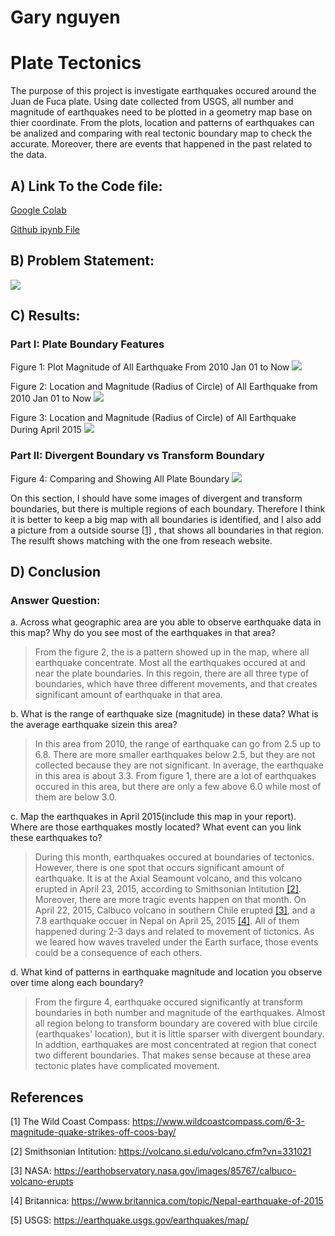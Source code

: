 # Gary nguyen
# Plate Tectonics
The purpose of this project is investigate earthquakes occured around the Juan de Fuca plate. Using date collected from USGS, all number and magnitude of earthquakes need to be plotted in a geometry map base on thier coordinate. From the plots, location and patterns of earthquakes can be analized and comparing with real tectonic boundary map to check the accurate. Moreover, there are events that happened in the past related to the data. 
## A) Link To the Code file: 
[Google Colab](https://colab.research.google.com/drive/1884EbN0lFHjyt37HAHmTPNkfJH-I10Tf)

[Github ipynb File](https://github.com/garynguyen158/Project-3/blob/master/Nguyen_Project_3.ipynb)
## B) Problem Statement:
![](/Image/Problem.png)
## C) Results:
### Part I: Plate Boundary Features
Figure 1: Plot Magnitude of All Earthquake From 2010 Jan 01 to Now
![](/Image/Magnitude.jpg)


Figure 2: Location and Magnitude (Radius of Circle) of All Earthquake from 2010 Jan 01 to Now
![](/Image/All2.jpg)


Figure 3: Location and Magnitude (Radius of Circle) of All Earthquake During April 2015
![](/Image/April.jpg)


### Part II: Divergent Boundary vs Transform Boundary
Figure 4: Comparing and Showing All Plate Boundary
![](/Image/Compare.jpg)

On this section, I should have some images of divergent and transform boundaries, but there is multiple regions of each boundary. Therefore I think it is better to keep a big map with all boundaries is identified, and I also add a picture from a outside sourse [[1]](https://www.wildcoastcompass.com/6-3-magnitude-quake-strikes-off-coos-bay/) , that shows all boundaries in that region. The resulft shows matching with the one from reseach website.
## D) Conclusion
### Answer Question:
a. Across what geographic area are you able to observe earthquake data in this map? Why do you see most of the earthquakes in that area?

> From the figure 2, the is a pattern showed up in the map, where all earthquake concentrate. Most all the earthquakes occured at and near the plate boundaries. In this regoin, there are all three type of boundaries, which have three different movements, and that creates significant amount of earthquake in that area.


b. What is the range of earthquake size (magnitude) in these data? What is the average earthquake sizein this area?

> In this area from 2010, the range of earthquake can go from 2.5 up to 6.8. There are more smaller earthquakes below 2.5, but they are not collected because they are not significant. In average, the earthquake in this area is about  3.3. From figure 1, there are a lot of earthquakes occured in this area, but there are only a few above 6.0 while most of them are below 3.0.


c. Map the earthquakes in April 2015(include this map in your report). Where are those earthquakes mostly located? What event can you link these earthquakes to? 

> During this month, earthquakes occured at boundaries of tectonics. However, there is one spot that occurs significant amount of earthquake. It is at the Axial Seamount volcano, and this volcano erupted in April 23, 2015, according to Smithsonian Intitution [[2]](https://volcano.si.edu/volcano.cfm?vn=331021). Moreover, there are more tragic events happen on that month. On April 22, 2015, Calbuco volcano in southern Chile erupted [[3]](https://earthobservatory.nasa.gov/images/85767/calbuco-volcano-erupts), and a 7.8 earthquake occuer in Nepal on April 25, 2015 [[4]](https://www.britannica.com/topic/Nepal-earthquake-of-2015). All of them happened during 2-3 days and related to movement of tictonics. As we leared how waves traveled under the Earth surface, those events could be a consequence of each others. 

d. What kind of patterns in earthquake magnitude and location you observe over time along each boundary?

> From the firgure 4, earthquake occured significantly at transform boundaries in both number and magnitude of the earthquakes. Almost all region belong to transform boundary are covered with blue circile (earthquakes' location), but it is little sparser with divergent boundary. In addtion, earthquakes are most concentrated at region that conect two different boundaries. That makes sense because at these area tectonic plates have complicated movement.

## References
[1] The Wild Coast Compass: https://www.wildcoastcompass.com/6-3-magnitude-quake-strikes-off-coos-bay/

[2] Smithsonian Intitution: https://volcano.si.edu/volcano.cfm?vn=331021

[3] NASA: https://earthobservatory.nasa.gov/images/85767/calbuco-volcano-erupts

[4] Britannica: https://www.britannica.com/topic/Nepal-earthquake-of-2015

[5] USGS: https://earthquake.usgs.gov/earthquakes/map/ 
